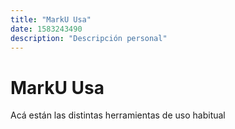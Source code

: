 ```yaml
---
title: "MarkU Usa"
date: 1583243490
description: "Descripción personal"
---
```


# MarkU Usa

Acá están las distintas herramientas de uso habitual